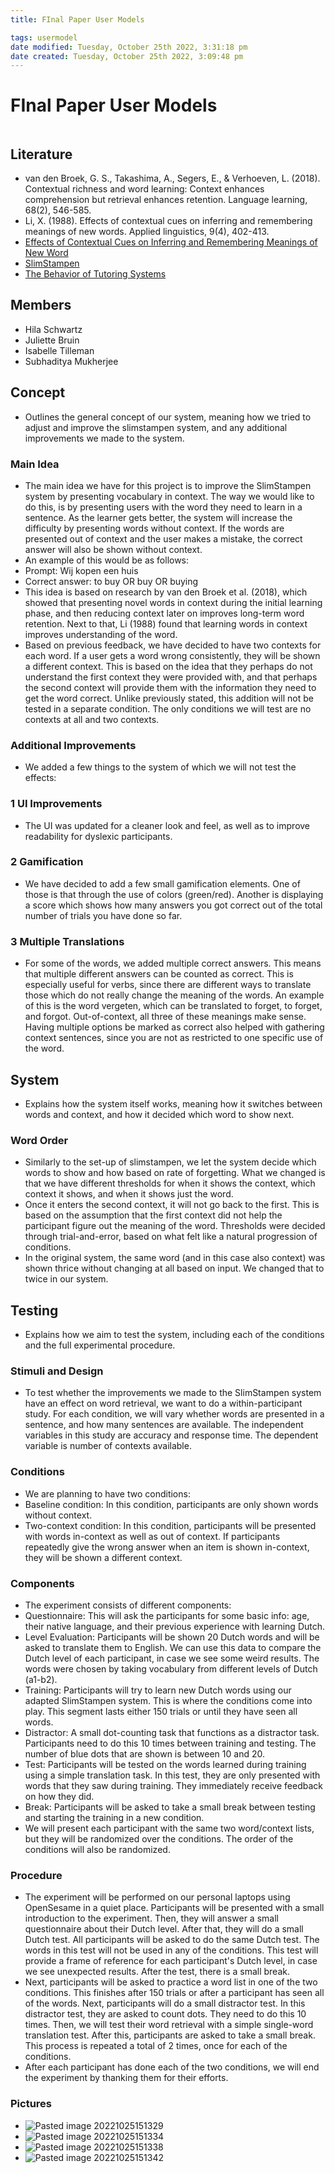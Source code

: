 ```yaml
---
title: FInal Paper User Models

tags: usermodel 
date modified: Tuesday, October 25th 2022, 3:31:18 pm
date created: Tuesday, October 25th 2022, 3:09:48 pm
---
```


# FInal Paper User Models
```toc
```

## Literature
- van den Broek, G. S., Takashima, A., Segers, E., & Verhoeven, L. (2018). Contextual richness and word learning: Context enhances comprehension but retrieval enhances retention. Language learning, 68(2), 546-585.
- Li, X. (1988). Effects of contextual cues on inferring and remembering meanings of new words. Applied linguistics, 9(4), 402-413.
- [Effects of Contextual Cues on Inferring and Remembering Meanings of New Word](Effects%20of%20Contextual%20Cues%20on%20Inferring%20and%20Remembering%20Meanings%20of%20New%20Word.md)
- [SlimStampen](SlimStampen.md)
- [The Behavior of Tutoring Systems](The%20Behavior%20of%20Tutoring%20Systems.md)

## Members
- Hila Schwartz
- Juliette Bruin
- Isabelle Tilleman
- Subhaditya Mukherjee

## Concept
- Outlines the general concept of our system, meaning how we tried to adjust and improve the slimstampen system, and any additional improvements we made to the system.

### Main Idea
- The main idea we have for this project is to improve the SlimStampen system by presenting vocabulary in context. The way we would like to do this, is by presenting users with the word they need to learn in a sentence. As the learner gets better, the system will increase the difficulty by presenting words without context. If the words are presented out of context and the user makes a mistake, the correct answer will also be shown without context.
- An example of this would be as follows:
- Prompt: Wij kopen een huis
- Correct answer: to buy OR buy OR buying
- This idea is based on research by van den Broek et al. (2018), which showed that presenting novel words in context during the initial learning phase, and then reducing context later on improves long-term word retention. Next to that, Li (1988) found that learning words in context improves understanding of the word.
- Based on previous feedback, we have decided to have two contexts for each word. If a user gets a word wrong consistently, they will be shown a different context. This is based on the idea that they perhaps do not understand the first context they were provided with, and that perhaps the second context will provide them with the information they need to get the word correct. Unlike previously stated, this addition will not be tested in a separate condition. The only conditions we will test are no contexts at all and two contexts.

### Additional Improvements
- We added a few things to the system of which we will not test the effects:

### 1 UI Improvements
- The UI was updated for a cleaner look and feel, as well as to improve readability for dyslexic participants.

### 2 Gamification
- We have decided to add a few small gamification elements. One of those is that through the use of colors (green/red). Another is displaying a score which shows how many answers you got correct out of the total number of trials you have done so far.

### 3 Multiple Translations
- For some of the words, we added multiple correct answers. This means that multiple different answers can be counted as correct. This is especially useful for verbs, since there are different ways to translate those which do not really change the meaning of the words. An example of this is the word vergeten, which can be translated to forget, to forget, and forgot. Out-of-context, all three of these meanings make sense. Having multiple options be marked as correct also helped with gathering context sentences, since you are not as restricted to one specific use of the word.

## System
- Explains how the system itself works, meaning how it switches between words and context, and how it decided which word to show next.

### Word Order
- Similarly to the set-up of slimstampen, we let the system decide which words to show and how based on rate of forgetting. What we changed is that we have different thresholds for when it shows the context, which context it shows, and when it shows just the word.
- Once it enters the second context, it will not go back to the first. This is based on the assumption that the first context did not help the participant figure out the meaning of the word. Thresholds were decided through trial-and-error, based on what felt like a natural progression of conditions.
- In the original system, the same word (and in this case also context) was shown thrice without changing at all based on input. We changed that to twice in our system.

## Testing
- Explains how we aim to test the system, including each of the conditions and the full experimental procedure.

### Stimuli and Design
- To test whether the improvements we made to the SlimStampen system have an effect on word retrieval, we want to do a within-participant study. For each condition, we will vary whether words are presented in a sentence, and how many sentences are available. The independent variables in this study are accuracy and response time. The dependent variable is number of contexts available.

### Conditions
- We are planning to have two conditions:
- Baseline condition: In this condition, participants are only shown words without context.
- Two-context condition: In this condition, participants will be presented with words in-context as well as out of context. If participants repeatedly give the wrong answer when an item is shown in-context, they will be shown a different context.

### Components
- The experiment consists of different components:
- Questionnaire: This will ask the participants for some basic info: age, their native language, and their previous experience with learning Dutch.
- Level Evaluation: Participants will be shown 20 Dutch words and will be asked to translate them to English. We can use this data to compare the Dutch level of each participant, in case we see some weird results. The words were chosen by taking vocabulary from different levels of Dutch (a1-b2).
- Training: Participants will try to learn new Dutch words using our adapted SlimStampen system. This is where the conditions come into play. This segment lasts either 150 trials or until they have seen all words.
- Distractor: A small dot-counting task that functions as a distractor task. Participants need to do this 10 times between training and testing. The number of blue dots that are shown is between 10 and 20.
- Test: Participants will be tested on the words learned during training using a simple translation task. In this test, they are only presented with words that they saw during training. They immediately receive feedback on how they did.
- Break: Participants will be asked to take a small break between testing and starting the training in a new condition.
- We will present each participant with the same two word/context lists, but they will be randomized over the conditions. The order of the conditions will also be randomized.

### Procedure
- The experiment will be performed on our personal laptops using OpenSesame in a quiet place. Participants will be presented with a small introduction to the experiment. Then, they will answer a small questionnaire about their Dutch level. After that, they will do a small Dutch test. All participants will be asked to do the same Dutch test. The words in this test will not be used in any of the conditions. This test will provide a frame of reference for each participant's Dutch level, in case we see unexpected results. After the test, there is a small break.
- Next, participants will be asked to practice a word list in one of the two conditions. This finishes after 150 trials or after a participant has seen all of the words. Next, participants will do a small distractor test. In this distractor test, they are asked to count dots. They need to do this 10 times. Then, we will test their word retrieval with a simple single-word translation test. After this, participants are asked to take a small break. This process is repeated a total of 2 times, once for each of the conditions.
- After each participant has done each of the two conditions, we will end the experiment by thanking them for their efforts.

### Pictures
- ![Pasted image 20221025151329](assets/Pasted%20image%2020221025151329.png)
- ![Pasted image 20221025151334](assets/Pasted%20image%2020221025151334.png)
- ![Pasted image 20221025151338](assets/Pasted%20image%2020221025151338.png)
- ![Pasted image 20221025151342](assets/Pasted%20image%2020221025151342.png)

